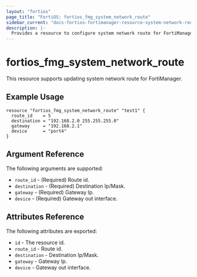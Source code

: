 ```yaml
---
layout: "fortios"
page_title: "FortiOS: fortios_fmg_system_network_route"
sidebar_current: "docs-fortios-fortimanager-resource-system-network-route"
description: |-
  Provides a resource to configure system network route for FortiManager.
---
```


# fortios_fmg_system_network_route
This resource supports updating system network route for FortiManager.

## Example Usage
```hcl
resource "fortios_fmg_system_network_route" "test1" {
  route_id    = 5
  destination = "192.168.2.0 255.255.255.0"
  gateway     = "192.168.2.1"
  device      = "port4"
}
```

## Argument Reference
The following arguments are supported:

* `route_id` - (Required) Route id.
* `destination` - (Required) Destination Ip/Mask.
* `gateway` - (Required) Gateway Ip.
* `device` - (Required) Gateway out interface.

## Attributes Reference
The following attributes are exported:

* `id` - The resource id.
* `route_id` - Route id.
* `destination` - Destination Ip/Mask.
* `gateway` - Gateway Ip.
* `device` - Gateway out interface.
